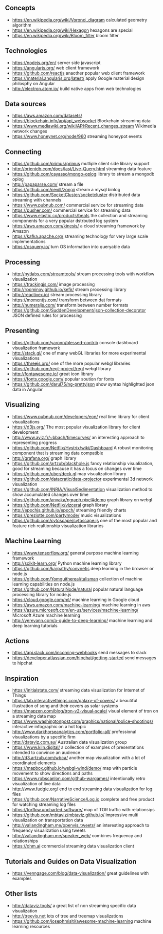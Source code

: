 ## Concepts
- https://en.wikipedia.org/wiki/Voronoi_diagram calculated geometry algorithm
- https://en.wikipedia.org/wiki/Hexagon hexagons are special
- https://en.wikipedia.org/wiki/Bloom_filter bloom filter

## Technologies

- https://nodejs.org/en/ server side javascript
- https://angularjs.org/ web client framework
- https://github.com/reactjs anaother popular web client framework
- https://material.angularjs.org/latest/ apply Google material design philosphy on Angular
- http://electron.atom.io/ build native apps from web technologies


## Data sources

- https://aws.amazon.com/datasets/
- https://blockchain.info/api/api_websocket Blockchain streaming data
- https://www.mediawiki.org/wiki/API:Recent_changes_stream Wikimedia network changes
- https://www.honeynet.org/node/960 streaming honeypot events

## Connecting

- https://github.com/primus/primus mutliple client side library support
- http://orientdb.com/docs/last/Live-Query.html streaming data feature
- https://github.com/cayasso/mongo-oplog library to stream a mongodb oplog
- http://papaparse.com/ stream a file
- https://github.com/nevill/zongji stream a mysql binlog
- https://github.com/SocketCluster/socketcluster distributed data streaming with channels
- https://www.pubnub.com/ commercial service for streaming data
- https://pusher.com/ commercial service for streaming data
- https://www.elastic.co/products/beats the collection and streaming components for a very popular dstrbuted log system
- https://aws.amazon.com/kinesis/ a cloud streaming framework by Amazon
- https://kafka.apache.org/ streaming technology for very large scale implementations
- https://osquery.io/ turn OS information into queryable data

## Processing

- http://nytlabs.com/streamtools/ stream processing tools with workflow visualization
- https://trackingjs.com/ image processing
- http://rpominov.github.io/kefir/ stream processing library
- http://reactivex.io/ stream processing library
- https://momentjs.com/ transform between dat formats
- http://numeraljs.com/ transform between number formats
- https://github.com/SuddenDevelopment/json-collection-decorator JSON defined rules for processing

## Presenting

- https://github.com/yaronn/blessed-contrib console dashboard visualization framework
- http://stack.gl/ one of many webGL libraries for more experimental visualizations
- https://threejs.org/ one of the more popular webgl libraries
- https://github.com/regl-project/regl webgl library
- http://fontawesome.io/ great icon library
- https://fonts.google.com/ popular soution for fonts
- https://github.com/darul75/ng-prettyjson show syntax highlighted json data in Angular

## Visualizing

- https://www.pubnub.com/developers/eon/ real time library for client visualizations
- https://d3js.org/ The most popular visualization library for client development
- http://www.aviz.fr/~bbach/timecurves/ an interesting approach to representing progress
- https://github.com/Netflix/Hystrix/wiki/Dashboard A robust monitoring component that is streaming data compatible
- http://grafana.org/ graph library
- https://github.com/artzub/blackhole.js fancy relationship visualization, good for streaming because it has a focus on changes over time
- https://github.com/uber/deck.gl map visualization library
- https://github.com/datacratic/data-projector experimental 3d network visualization
- https://github.com/INRIA/VisualSedimentation visualization method to show accumulated changes over time
- https://github.com/anvaka/ngraph.pixel#demo graph library on webgl
- https://github.com/Netflix/vizceral graph library
- http://epochjs.github.io/epoch/ streaming friendly charts
- https://preziotte.com/partymode/ music visualizations
- https://github.com/cytoscape/cytoscape.js one of the most popular and feature rich realtionship visualization libraries

## Machine Learning

- https://www.tensorflow.org/ general purpose machine learning framework
- http://scikit-learn.org/ Python machine learning library
- https://github.com/karpathy/convnetjs deep learning in the browser or node.js
- https://github.com/Yomguithereal/talisman collection of machine learning capabilities on node.js
- https://github.com/NaturalNode/natural popular natural language processing library for node.js
- https://cloud.google.com/ml/ machine learning in Google cloud
- https://aws.amazon.com/machine-learning/ machine learning in aws
- https://azure.microsoft.com/en-us/services/machine-learning/ Microsoft Azure machine learning
- http://yerevann.com/a-guide-to-deep-learning/ machine learning and deep learning tutorials

## Actions

- https://api.slack.com/incoming-webhooks send messages to slack
- https://developer.atlassian.com/hipchat/getting-started send messages to hipchat

## Inspiration

- https://initialstate.com/ streaming data visualization for Internet of Things
- https://lab.interactivethings.com/galaxy-of-covers/ a beautiful illustration of song and their covers as solar systems
- https://mapzen.com/blog/tron-v2-visual-scale/ visual element of tron on a streaming data map
- https://www.washingtonpost.com/graphics/national/police-shootings/ interactive infographic on a hot topic
- http://www.darkhorseanalytics.com/portfolio-all/ professional visualizations by a specific firm
- http://dataviz.com.au/ Australian data visualization group
- https://www.kiln.digital/ a collection of examples of presentations intended to convince an audience
- http://d3.artzub.com/wbca/ another map visualization with a lot of coordinated elements
- https://mapbox.github.io/webgl-wind/demo/ map with particle movement to show directions and paths
- https://www.robscanlon.com/github-wargames/ intentionally retro visualization of live data
- http://www.fudgie.org/ end to end streaming data visualization for log files
- https://github.com/NarrativeScience/Log.io complete and free product for watching streaming log files
- https://torflow.uncharted.software/ map of TOR traffic with relationsips
- https://github.com/mbtaviz/mbtaviz.github.io/ impressive multi visualization on transportation data
- http://vallandingham.me/openvis_tweets/ an interesting approach to frequency visualization using tweets
- http://vallandingham.me/speaker_web/ combines frequency and relationships
- https://ohm.ai commercial streaming data visualization client

## Tutorials and Guides on Data Visualization

- https://venngage.com/blog/data-visualization/ great guidelines with examples

## Other lists

- http://dataviz.tools/ a great list of non streaming specific data visualization
- http://treevis.net lots of tree and treemap visualizations
- https://github.com/josephmisiti/awesome-machine-learning machine learning resources
